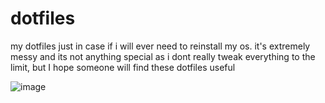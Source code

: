 # dotfiles
my dotfiles just in case if i will ever need to reinstall my os.  it's extremely messy and its not anything special as i dont really tweak everything to the limit, but I hope someone will find these dotfiles useful  

![image](https://i.imgur.com/kYG6NYY.png)

